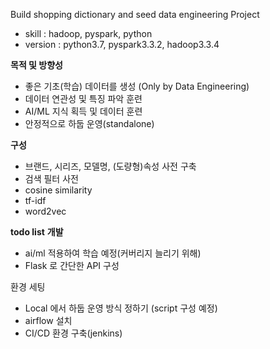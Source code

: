 Build shopping dictionary and seed data engineering Project
- skill : hadoop, pyspark, python
- version : python3.7, pyspark3.3.2, hadoop3.3.4

**목적 및 방향성**
- 좋은 기초(학습) 데이터를 생성 (Only by Data Engineering)
- 데이터 연관성 및 특징 파악 훈련
- AI/ML 지식 획득 및 데이터 훈련 
- 안정적으로 하둡 운영(standalone)



**구성**
- 브랜드, 시리즈, 모델명, (도량형)속성 사전 구축
- 검색 필터 사전
- cosine similarity
- tf-idf
- word2vec



**todo list** 
 **개발**
- ai/ml 적용하여 학습 예정(커버리지 늘리기 위해)
- Flask 로 간단한 API 구성

환경 세팅
- Local 에서 하둡 운영 방식 정하기 (script 구성 예정)
- airflow 설치 
- CI/CD 환경 구축(jenkins)

